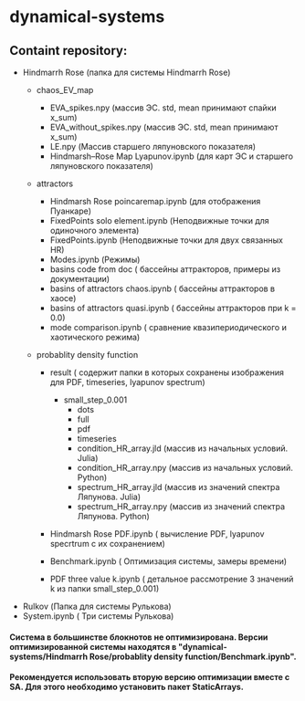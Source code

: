 # dynamical-systems

## Containt repository:
 * Hindmarrh Rose (папка для системы Hindmarrh Rose)
   * chaos_EV_map
     * EVA_spikes.npy (массив ЭС. std, mean принимают спайки x_sum)
     * EVA_without_spikes.npy (массив ЭС. std, mean принимают x_sum)
     * LE.npy (Массив старшего ляпуновского показателя)
     * Hindmarsh–Rose Map Lyapunov.ipynb (для карт ЭС и старшего ляпуновского показателя)
     
   * attractors 
     * Hindmarsh Rose poincaremap.ipynb (для отображения Пуанкаре)
     * FixedPoints solo element.ipynb (Неподвижные точки для одиночного элемента)
     * FixedPoints.ipynb (Неподвижные точки для двух связанных HR)
     * Modes.ipynb (Режимы)
     * basins code from doc ( бассейны аттракторов, примеры из документации)
     * basins of attractors chaos.ipynb ( бассейны аттракторов в хаосе)
     * basins of attractors quasi.ipynb ( бассейны аттракторов при k = 0.0)
     * mode comparison.ipynb ( сравнение квазипериодического и хаотического режима)
     
   * probablity density function
     * result ( содержит папки в которых сохранены изображения для PDF, timeseries, lyapunov spectrum)
       * small_step_0.001
         * dots
         * full
         * pdf
         * timeseries
         * condition_HR_array.jld (массив из начальных условий. Julia)
         * condition_HR_array.npy (массив из начальных условий. Python)
         * spectrum_HR_array.jld (массив из значений спектра Ляпунова. Julia)
         * spectrum_HR_array.npy (массив из значений спектра Ляпунова. Python)
         
     * Hindmarsh Rose PDF.ipynb ( вычисление PDF, lyapunov specrtrum с их сохранением)
     * Benchmark.ipynb ( Оптимизация системы, замеры времени)
     * PDF three value k.ipynb ( детальное рассмотрение 3 значений k из папки small_step_0.001)
  * Rulkov (Папка для системы Рулькова)
   * System.ipynb ( Три системы Рулькова)
    
#### Система в большинстве блокнотов не оптимизирована. Версии оптимизированной системы находятся в "dynamical-systems/Hindmarrh Rose/probablity density function/Benchmark.ipynb".
#### Рекомендуется использовать вторую версию оптимизации вместе с SA. Для этого необходимо установить пакет StaticArrays.
 
